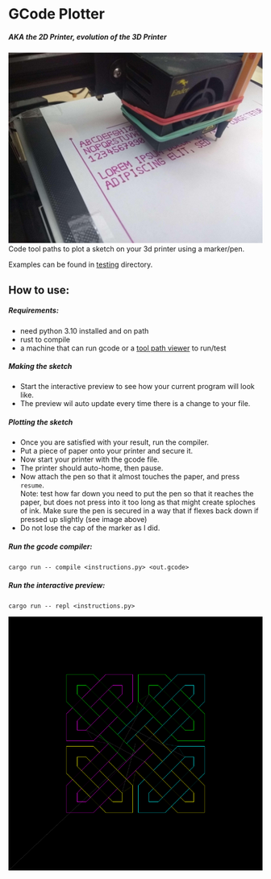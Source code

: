 # GCode Plotter
##### AKA the 2D Printer, evolution of the 3D Printer

![lorem_printing.jpg](lorem_printing.jpg)
Code tool paths to plot a sketch on your 3d printer using a marker/pen.

Examples can be found in [testing](../testing) directory.

## How to use:
##### Requirements:
- need python 3.10 installed and on path
- rust to compile
- a machine that can run gcode or a [tool path viewer](https://ncviewer.com/) to run/test

##### Making the sketch
- Start the interactive preview to see how your current program will look like. 
- The preview wil auto update every time there is a change to your file.

##### Plotting the sketch
- Once you are satisfied with your result, run the compiler.
- Put a piece of paper onto your printer and secure it.
- Now start your printer with the gcode file.
- The printer should auto-home, then pause. 
- Now attach the pen so that it almost touches the paper, and press `resume`.<br>
Note: test how far down you need to put the pen so that it reaches the paper, but does not press into it
too long as that might create sploches of ink. Make sure the pen is secured in a way that if flexes back 
down if pressed up slightly (see image above)
- Do not lose the cap of the marker as I did.

##### Run the _gcode compiler_:
`cargo run -- compile <instructions.py> <out.gcode>`

##### Run the _interactive preview_:
`cargo run -- repl <instructions.py>`

![knot.png](knot.png)